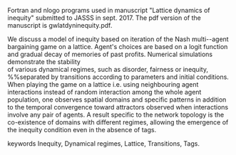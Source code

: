 Fortran and nlogo programs used in manuscript "Lattice dynamics of inequity"
submitted to JASSS in sept. 2017. The pdf version 
of the manuscript is gwlatdyninequity.pdf.

We discuss a model of inequity based on iteration 
of the Nash multi--agent bargaining game on a lattice.
Agent's choices are based on a logit function and 
gradual decay of memories of past profits.
Numerical simulations demonstrate the stability   
of various dynamical regimes, such as disorder, fairness or inequity,
%%separated by transitions
according to parameters and initial conditions.
When playing the game on a lattice 
i.e. using neighbouring agent interactions instead of
random interaction among the whole agent population,
one observes spatial domains and specific patterns
 in addition to the temporal convergence toward attractors
 observed when interactions involve any pair of agents.
  A result specific to the network topology is the co-existence
   of domains with different regimes, allowing the emergence
 of the inequity condition even in the absence of tags.  


keywords
Inequity, Dynamical regimes, Lattice, Transitions, Tags.


